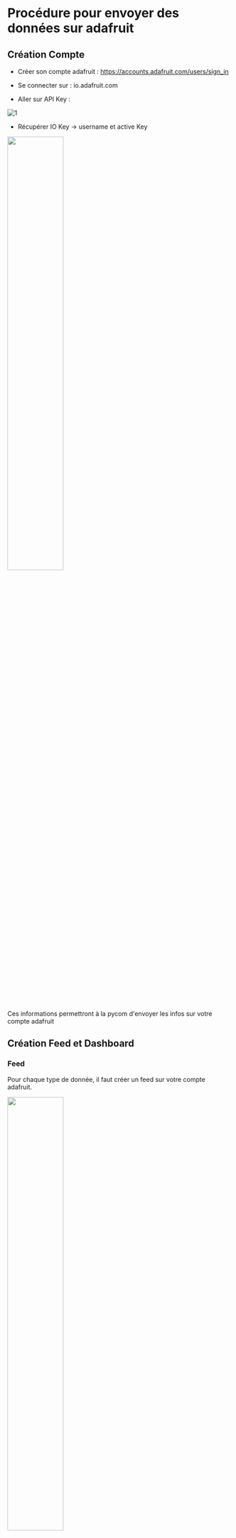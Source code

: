 # Procédure pour envoyer des données sur adafruit

## Création Compte 

- Créer son compte adafruit : https://accounts.adafruit.com/users/sign_in

- Se connecter sur : io.adafruit.com

- Aller sur API Key :

![1](https://user-images.githubusercontent.com/114569016/205045411-33ab2a49-ed61-4fa2-a527-3505fdc5aed3.png)

- Récupérer IO Key -> username et active Key

<img src="https://user-images.githubusercontent.com/114569016/205045447-8f827e6a-b65a-4093-b0fc-36b8ee353c95.png" width=50% height=50%>

Ces informations permettront à la pycom d'envoyer les infos sur votre compte adafruit


## Création Feed et Dashboard

### Feed
Pour chaque type de donnée, il faut créer un feed sur votre compte adafruit.

<img src="https://user-images.githubusercontent.com/114569016/205045633-2a1e71dd-511a-4265-834a-3918a0e78603.png" width=50% height=50%>


Exemple : Création d'un feed temperature

<img src="https://user-images.githubusercontent.com/114569016/205045649-b821655c-c187-4531-b85d-01803b383405.png" width=50% height=50%>

### Dashboard
Dans le dashboard, vous pourrez récupérer et afficher toutes les données qui vous intéressent.

<img src="https://user-images.githubusercontent.com/114569016/205045666-8ef42a42-77ef-43b9-a1e4-19300ccefc07.png" width=50% height=50%>

<img src="https://user-images.githubusercontent.com/114569016/205045678-c40796b3-bbb4-4f81-9194-8dc2e6f26719.png" width=50% height=50%>

<img src="https://user-images.githubusercontent.com/114569016/205047414-a4c42ec8-2402-4ae1-a0ac-b83bf0963196.png" width=50% height=50%>



### Enregistrer les données obtenues 

Dans votre compte adafruit, dans vos feeds, vous pouvez enregistrer les données (en local).

![image](https://user-images.githubusercontent.com/114569016/213159129-e463fde0-450d-466e-a237-f9878bdd5949.png)

- Enregistrer les données en csv

![image](https://user-images.githubusercontent.com/114569016/213160177-dc19ae3c-308c-4914-9d90-1dfcfae9c11e.png)

- Ouvrir excel

- Importer le fichier de données csv 

![image](https://user-images.githubusercontent.com/114569016/213159948-23fd222c-c309-400a-8eee-ddd039d89e36.png)

- Vous pouvez modifier le nom et organiser vos données par période, par localisation, dans des classeurs etc...

![image](https://user-images.githubusercontent.com/114569016/213160893-281aad4d-f849-4886-98c6-07665778d6ec.png)


### Donnes xlsx en courbes

https://github.com/ThenesVara/IOT-pollution/tree/main/Raspberry%20server/Database%20php%20raspberry%20local/csv_data_courbes_excel#donnes-xlsx-en-courbes






## Code MQTT

Dans le code, il vous faudra modifier les informations du wifi, de votre compte adafruit (IO Key) et le nom des topics.

- Wifi : Modifier votre nomwifi et motdepasse selon le wifi sur lequel votre pycom se connecte

![8](https://user-images.githubusercontent.com/114569016/205045828-afa3d022-82c8-44a6-a023-693c73c7e3c4.png)


- IO Key : Modifier user et password des paramètres MQTT

![9](https://user-images.githubusercontent.com/114569016/205045743-4fe1b058-a10f-41dd-a336-ff42f82665bc.png)

- Topic : dans les clients.subscribe et client.publish modifier le nom du topic

Nom du topic : Thenes/feeds/temperature

![10](https://user-images.githubusercontent.com/114569016/205045866-24a4a01f-d82c-4423-8c8d-96fc44e5c3f3.png)

![11](https://user-images.githubusercontent.com/114569016/205045881-101009f5-e424-4d30-9a6d-142375c9c5bb.png)

PS : la donnee temperature envoyée est une chaine de caractere.

## Librairie 

### Ajout d'une librairie
Récupérer le fichier librairie puis upload sur la pycom 

- exemple : librairie mqtt.py : https://github.com/pycom/pycom-libraries/blob/master/lib/mqtt/mqtt.py

Enregistrer le fichier mqtt.py dans votre projet.

Upload cette librairie sur la pycom.

Ensuite, vous pouvez importer la librairie mqtt dans votre code.

![image](https://user-images.githubusercontent.com/114569016/212953700-fc79f1d5-4beb-4d97-ba22-1008e7dfbf21.png)


